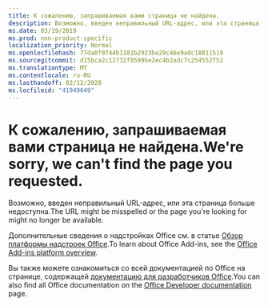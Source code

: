 ```yaml
---
title: К сожалению, запрашиваемая вами страница не найдена.
description: Возможно, введен неправильный URL-адрес, или эта страница больше недоступна.
ms.date: 03/19/2019
ms.prod: non-product-specific
localization_priority: Normal
ms.openlocfilehash: 77da0f0744b1181b2923be29c46e9adc18811519
ms.sourcegitcommit: d15bca2c12732f8599be2ec4b2adc7c254552f52
ms.translationtype: MT
ms.contentlocale: ru-RU
ms.lasthandoff: 02/12/2020
ms.locfileid: "41949649"
---
```

# <a name="were-sorry-we-cant-find-the-page-you-requested"></a><span data-ttu-id="a417f-103">К сожалению, запрашиваемая вами страница не найдена.</span><span class="sxs-lookup"><span data-stu-id="a417f-103">We're sorry, we can't find the page you requested.</span></span>

<span data-ttu-id="a417f-104">Возможно, введен неправильный URL-адрес, или эта страница больше недоступна.</span><span class="sxs-lookup"><span data-stu-id="a417f-104">The URL might be misspelled or the page you're looking for might no longer be available.</span></span>  

<span data-ttu-id="a417f-105">Дополнительные сведения о надстройках Office см. в статье [Обзор платформы надстроек Office](/office/dev/add-ins/overview/office-add-ins).</span><span class="sxs-lookup"><span data-stu-id="a417f-105">To learn about Office Add-ins, see the [Office Add-ins platform overview](/office/dev/add-ins/overview/office-add-ins).</span></span>

<span data-ttu-id="a417f-106">Вы также можете ознакомиться со всей документацией по Office на странице, содержащей [документацию для разработчиков Office](https://developer.microsoft.com/office/docs).</span><span class="sxs-lookup"><span data-stu-id="a417f-106">You can also find all Office documentation on the [Office Developer documentation](https://developer.microsoft.com/office/docs) page.</span></span>
